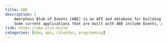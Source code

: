 ```yaml
---
title: ABE
description: |
    Amorphous Blob of Events (ABE) is an API and database for building interfaces and experiences around events at Olin.
    Some current applications that are built with ABE include Events, and FUTUREboard.
link: https://abe.olin.build
categories: [abe, api, calendar, programming]
---
```

